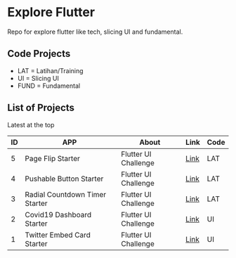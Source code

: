 # Explore Flutter

Repo for explore flutter like tech, slicing UI and fundamental.

## Code Projects

- LAT = Latihan/Training
- UI = Slicing UI
- FUND = Fundamental

## List of Projects

Latest at the top

| ID | APP                                  | About  | Link  | Code  |
| -- | ------------------------------------ |------| ------ | ------ | 
| 5  | Page Flip Starter                    | Flutter UI Challenge | [Link](https://github.com/Mjajang/Explore-Flutter/tree/master/lat_page_flip_starter) | LAT |
| 4  | Pushable Button Starter              | Flutter UI Challenge | [Link](https://github.com/Mjajang/Explore-Flutter/tree/master/lat_pushable_button_starter) | LAT |
| 3  | Radial Countdown Timer Starter       | Flutter UI Challenge | [Link](https://github.com/Mjajang/Explore-Flutter/tree/master/lat_radial_count_down_timer) | LAT |
| 2  | Covid19 Dashboard Starter            | Flutter UI Challenge | [Link](https://github.com/Mjajang/Explore-Flutter/tree/master/ui_covid19_dashboard_starter) | UI |
| 1  | Twitter Embed Card Starter           | Flutter UI Challenge | [Link](https://github.com/Mjajang/Explore-Flutter/tree/master/ui_twitter_embed_card) | UI |

